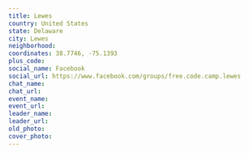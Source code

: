 ```yaml
---
title: Lewes
country: United States
state: Delaware
city: Lewes
neighborhood: 
coordinates: 38.7746, -75.1393
plus_code:
social_name: Facebook
social_url: https://www.facebook.com/groups/free.code.camp.lewes
chat_name:
chat_url:
event_name:
event_url:
leader_name:
leader_url:
old_photo: 
cover_photo:
---
```

